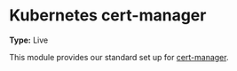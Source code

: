 # Kubernetes cert-manager

**Type:** Live

This module provides our standard set up for [cert-manager](https://cert-manager.io/).
